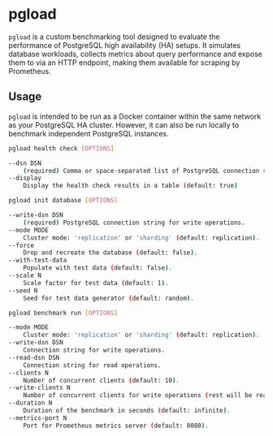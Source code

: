 # pgload

`pgload` is a custom benchmarking tool designed to evaluate the performance of PostgreSQL high availability (HA) setups.
It simulates database workloads, collects metrics about query performance and expose them to via an HTTP endpoint,
making them available for scraping by Prometheus.

## Usage

`pgload` is intended to be run as a Docker container within the same network as your PostgreSQL HA cluster.
However, it can also be run locally to benchmark independent PostgreSQL instances.

```bash
pgload health check [OPTIONS]

--dsn DSN
    (required) Comma or space-separated list of PostgreSQL connection strings to check health.
--display
    Display the health check results in a table (default: true)
```

```bash
pgload init database [OPTIONS]

--write-dsn DSN
    (required) PostgreSQL connection string for write operations.
--mode MODE
    Cluster mode: 'replication' or 'sharding' (default: replication).
--force
    Drop and recreate the database (default: false).
--with-test-data
    Populate with test data (default: false).
--scale N
    Scale factor for test data (default: 1).
--seed N
    Seed for test data generator (default: random).
```

```bash
pgload benchmark run [OPTIONS]

--mode MODE
    Cluster mode: 'replication' or 'sharding' (default: replication).
--write-dsn DSN
    Connection string for write operations.
--read-dsn DSN
    Connection string for read operations.
--clients N
    Number of concurrent clients (default: 10).
--write-clients N
    Number of concurrent clients for write operations (rest will be read, default: 0).
--duration N
    Duration of the benchmark in seconds (default: infinite).
--metrics-port N
    Port for Prometheus metrics server (default: 8080).
```